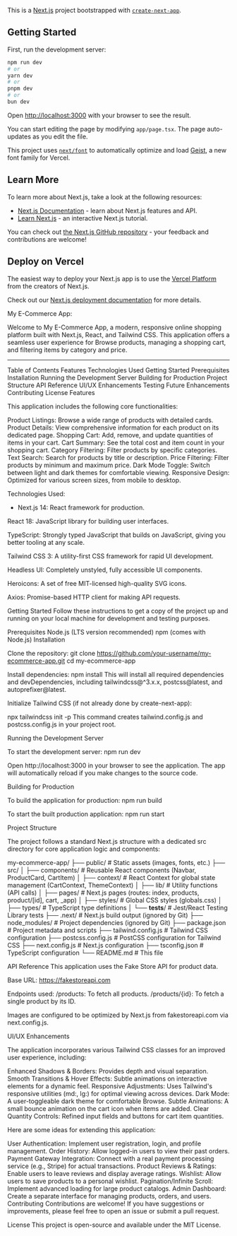 This is a [Next.js](https://nextjs.org) project bootstrapped with [`create-next-app`](https://nextjs.org/docs/app/api-reference/cli/create-next-app).

## Getting Started

First, run the development server:

```bash
npm run dev
# or
yarn dev
# or
pnpm dev
# or
bun dev
```

Open [http://localhost:3000](http://localhost:3000) with your browser to see the result.

You can start editing the page by modifying `app/page.tsx`. The page auto-updates as you edit the file.

This project uses [`next/font`](https://nextjs.org/docs/app/building-your-application/optimizing/fonts) to automatically optimize and load [Geist](https://vercel.com/font), a new font family for Vercel.

## Learn More

To learn more about Next.js, take a look at the following resources:

- [Next.js Documentation](https://nextjs.org/docs) - learn about Next.js features and API.
- [Learn Next.js](https://nextjs.org/learn) - an interactive Next.js tutorial.

You can check out [the Next.js GitHub repository](https://github.com/vercel/next.js) - your feedback and contributions are welcome!

## Deploy on Vercel

The easiest way to deploy your Next.js app is to use the [Vercel Platform](https://vercel.com/new?utm_medium=default-template&filter=next.js&utm_source=create-next-app&utm_campaign=create-next-app-readme) from the creators of Next.js.

Check out our [Next.js deployment documentation](https://nextjs.org/docs/app/building-your-application/deploying) for more details.



My E-Commerce App:

Welcome to My E-Commerce App, a modern, responsive online shopping platform built with Next.js, React, and Tailwind CSS. This application offers a seamless user experience for Browse products, managing a shopping cart, and filtering items by category and price.

-----

Table of Contents
Features
Technologies Used
Getting Started
Prerequisites
Installation
Running the Development Server
Building for Production
Project Structure
API Reference
UI/UX Enhancements
Testing
Future Enhancements
Contributing
License
Features

This application includes the following core functionalities:

Product Listings: Browse a wide range of products with detailed cards.
Product Details: View comprehensive information for each product on its dedicated page.
Shopping Cart: Add, remove, and update quantities of items in your cart.
Cart Summary: See the total cost and item count in your shopping cart.
Category Filtering: Filter products by specific categories.
Text Search: Search for products by title or description.
Price Filtering: Filter products by minimum and maximum price.
Dark Mode Toggle: Switch between light and dark themes for comfortable viewing.
Responsive Design: Optimized for various screen sizes, from mobile to desktop.

Technologies Used: 

* Next.js 14: React framework for production.

React 18: JavaScript library for building user interfaces.

TypeScript: Strongly typed JavaScript that builds on JavaScript, giving you better tooling at any scale.

Tailwind CSS 3: A utility-first CSS framework for rapid UI development.

Headless UI: Completely unstyled, fully accessible UI components.

Heroicons: A set of free MIT-licensed high-quality SVG icons.

Axios: Promise-based HTTP client for making API requests.



Getting Started
Follow these instructions to get a copy of the project up and running on your local machine for development and testing purposes.


Prerequisites
Node.js (LTS version recommended)
npm (comes with Node.js)
Installation

Clone the repository:
git clone https://github.com/your-username/my-ecommerce-app.git
cd my-ecommerce-app



Install dependencies:
npm install
This will install all required dependencies and devDependencies, including tailwindcss@^3.x.x, postcss@latest, and autoprefixer@latest.

Initialize Tailwind CSS (if not already done by create-next-app):

npx tailwindcss init -p
This command creates tailwind.config.js and postcss.config.js in your project root.



Running the Development Server

To start the development server:
npm run dev

Open http://localhost:3000 in your browser to see the application. The app will automatically reload if you make changes to the source code.

Building for Production

To build the application for production:
npm run build

To start the built production application:
npm run start


Project Structure

The project follows a standard Next.js structure with a dedicated src directory for core application logic and components:

my-ecommerce-app/
├── public/                  # Static assets (images, fonts, etc.)
├── src/
│   ├── components/          # Reusable React components (Navbar, ProductCard, CartItem)
│   ├── context/             # React Context for global state management (CartContext, ThemeContext)
│   ├── lib/                 # Utility functions (API calls)
│   ├── pages/               # Next.js pages (routes: index, products, product/[id], cart, _app)
│   ├── styles/              # Global CSS styles (globals.css)
│   ├── types/               # TypeScript type definitions
│   └── __tests__/           # Jest/React Testing Library tests
├── .next/                   # Next.js build output (ignored by Git)
├── node_modules/            # Project dependencies (ignored by Git)
├── package.json             # Project metadata and scripts
├── tailwind.config.js       # Tailwind CSS configuration
├── postcss.config.js        # PostCSS configuration for Tailwind CSS
├── next.config.js           # Next.js configuration
├── tsconfig.json            # TypeScript configuration
└── README.md                # This file

API Reference
This application uses the Fake Store API for product data.

Base URL: https://fakestoreapi.com

Endpoints used:
/products: To fetch all products.
/products/{id}: To fetch a single product by its ID.

Images are configured to be optimized by Next.js from fakestoreapi.com via next.config.js.



UI/UX Enhancements

The application incorporates various Tailwind CSS classes for an improved user experience, including:

Enhanced Shadows & Borders: Provides depth and visual separation.
Smooth Transitions & Hover Effects: Subtle animations on interactive elements for a dynamic feel.
Responsive Adjustments: Uses Tailwind's responsive utilities (md:, lg:) for optimal viewing across devices.
Dark Mode: A user-toggleable dark theme for comfortable Browse.
Subtle Animations: A small bounce animation on the cart icon when items are added.
Clear Quantity Controls: Refined input fields and buttons for cart item quantities.



Here are some ideas for extending this application:

User Authentication: Implement user registration, login, and profile management.
Order History: Allow logged-in users to view their past orders.
Payment Gateway Integration: Connect with a real payment processing service (e.g., Stripe) for actual transactions.
Product Reviews & Ratings: Enable users to leave reviews and display average ratings.
Wishlist: Allow users to save products to a personal wishlist.
Pagination/Infinite Scroll: Implement advanced loading for large product catalogs.
Admin Dashboard: Create a separate interface for managing products, orders, and users.
Contributing
Contributions are welcome! If you have suggestions or improvements, please feel free to open an issue or submit a pull request.

License
This project is open-source and available under the MIT License.
